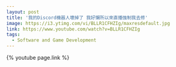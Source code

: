 ```yaml
---
layout: post
title: '我的Discord機器人壞掉了 我好懶所以來直播強制我去修'
image: https://i3.ytimg.com/vi/BLLR1CFHZIg/maxresdefault.jpg
link: https://www.youtube.com/watch?v=BLLR1CFHZIg
tags:
  - Software and Game Development
---
```


{% youtube page.link %}
